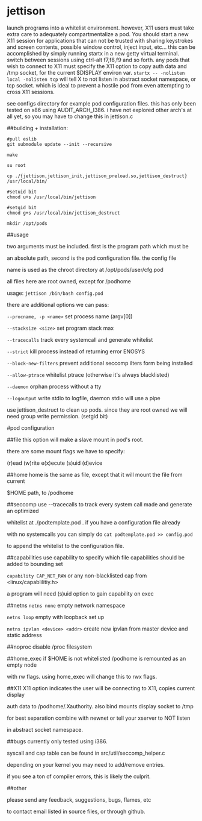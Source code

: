 # jettison
launch programs into a whitelist environment. however, X11 users must take
extra care to adequately compartmentalize a pod. You should start a new X11
session for applications that can not be trusted with sharing keystrokes
and screen contents, possible window control, inject input, etc...
this can be accomplished by simply running startx in a new getty virtual terminal.
switch between sessions using ctrl-alt f7,f8,f9 and so forth. any pods that wish
to connect to X11 must specify the X11 option to copy auth data and /tmp socket,
for the current $DISPLAY environ var. `startx -- -nolisten local -nolisten tcp`
will tell X to not listen in abstract socket namespace, or tcp socket. which is
ideal to prevent a hostile pod from even attempting to cross X11 sessions.


see configs directory for example pod configuration files.
this has only been tested on x86 using AUDIT_ARCH_I386. i have not explored
other arch's at all yet, so you may have to change this in jettison.c


##building + installation:
```
#pull eslib
git submodule update --init --recursive

make

su root

cp ./{jettison,jettison_init,jettison_preload.so,jettison_destruct} /usr/local/bin/

#setuid bit
chmod u+s /usr/local/bin/jettison

#setgid bit
chmod g+s /usr/local/bin/jettison_destruct

mkdir /opt/pods
```

##usage

two arguments must be included. first is the program path which must be

an absolute path,  second is the pod configuration file. the config file

name is used as the chroot directory at /opt/pods/user/cfg.pod

all files here are root owned, except for /podhome


usage:
`jettison /bin/bash config.pod`

there are additional options we can pass:

`--procname, -p <name>` set process name (argv[0])

`--stacksize <size>` set program stack max

`--tracecalls` track every systemcall and generate whitelist

`--strict` kill process instead of returning error ENOSYS

`--block-new-filters` prevent additional seccomp ilters form being installed

`--allow-ptrace` whitelist ptrace (otherwise it's always blacklisted)

`--daemon` orphan process without a tty

`--logoutput` write stdio to logfile, daemon stdio will use a pipe


use jettison_destruct to clean up pods. since they are root owned
we will need group write permission. (setgid bit)


#pod configuration

##file
this option will make a slave mount in pod's root.

there are some mount flags we have to specify:

(r)ead (w)rite e(x)ecute (s)uid (d)evice

##home
home is the same as file, except that it will mount the file from current

$HOME path, to <podroot>/podhome

##seccomp
use --tracecalls to track every system call made and generate an optimized

whitelist at ./podtemplate.pod  .  if you have a configuration file already

with no systemcalls you can simply do `cat podtemplate.pod >> config.pod`

to append the whitelist to the configuration file.


##capabilities
use capability to specify which file capabilities should be added to bounding set

`capability CAP_NET_RAW`  or any non-blacklisted cap from \<linux/capablilitiy.h\>

a program will need (s)uid option to gain capability on exec

##netns
`netns none` empty network namespace

`netns loop` empty with loopback set up

`netns ipvlan <device> <addr>` create new ipvlan from master device and static address

##noproc
disable /proc filesystem

##home_exec
if $HOME is not whitelisted /podhome is remounted as an empty node

with rw flags. using home_exec will change this to rwx flags.

##X11
X11 option indicates the user will be connecting to X11, copies current display

auth data to /podhome/.Xauthority. also bind mounts display socket to /tmp

for best separation combine with newnet or tell your xserver to NOT listen

in abstract socket namespace.

##bugs
currently only tested using i386.


syscall and cap table can be found in src/util/seccomp_helper.c

depending on your kernel you may need to add/remove entries.

if you see a ton of compiler errors, this is likely the culprit.



##other

please send any feedback, suggestions, bugs, flames, etc

to contact email listed in source files, or through github.

